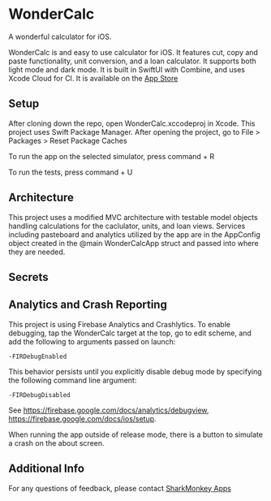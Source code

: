 # WonderCalc

A wonderful calculator for iOS.

WonderCalc is and easy to use calculator for iOS. It features cut, copy and paste functionality, unit conversion, and a loan calculator. It supports both light mode and dark mode. It is built in SwiftUI with Combine, and uses Xcode Cloud for CI. It is available on the [App Store](https://appstoreconnect.apple.com/apps/6444459924/appstore/ios/version/deliverable)

## Setup

After cloning down the repo, open WonderCalc.xccodeproj in Xcode. This project uses Swift Package Manager. After opening the project, go to File > Packages > Reset Package Caches

To run the app on the selected simulator, press command + R

To run the tests, press command + U

## Architecture

This project uses a modified MVC architecture with testable model objects handling calculations for the caclulator, units, and loan views. Services including pasteboard and analytics utilized by the app are in the AppConfig object created in the @main WonderCalcApp struct and passed into where they are needed.

## Secrets



## Analytics and Crash Reporting

This project is using Firebase Analytics and Crashlytics. To enable debugging, tap the WonderCalc target at the top, go to edit scheme, and add the following to arguments passed on launch:
```
-FIRDebugEnabled
```
This behavior persists until you explicitly disable debug mode by specifying the following command line argument:
```
-FIRDebugDisabled
```
See https://firebase.google.com/docs/analytics/debugview, https://firebase.google.com/docs/ios/setup.

When running the app outside of release mode, there is a button to simulate a crash on the about screen.

## Additional Info

For any questions of feedback, please contact [SharkMonkey Apps](https://www.sharkmonkeyapps.com/)
